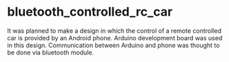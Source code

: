 # bluetooth_controlled_rc_car
It was planned to make a design in which the control of a remote controlled car is provided by an Android phone. Arduino development board was used in this design. Communication between Arduino and phone was thought to be done via bluetooth module.
